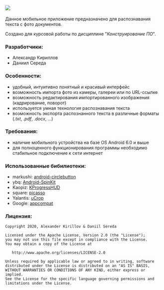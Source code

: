 # ![](https://imageup.ru/img147/3585067/ocr_homelogo.png)

Данное мобильное приложение предназначено для распознавания текста с фото документов.

Создано для курсовой работы по дисциплине "*Конструирование ПО*".

### Разработчики:
* Александр Кириллов
* Даниил Середа

### Особенности:
* удобный, интуитивно понятный и красивый интерфейс
* возможность импорта фото из камеры, галереи или по URL-ссылке
* возможность редактирования импортированного изображения (кадрирование, поворот)
* используется умная технология распознавания текста
* возможность экспорта распознанного текста в различные форматы (*.txt*, *.pdf*, *.docx*, ...)

### Требования:
* наличие мобильного устройства на базе OS Android 6.0 и выше
* для полноценного функционирования программы необходимо стабильное подключение к сети интернет

### Использованные бибилиотеки:
* markushi: [android-circlebutton](https://github.com/markushi/android-circlebutton) 
* ybq: [Android-SpinKit](https://github.com/ybq/Android-SpinKit) 
* Kaopiz: [KProgressHUD](https://github.com/Kaopiz/KProgressHUD) 
* square: [picasso](https://github.com/square/picasso) 
* Yalantis: [uCrop](https://github.com/Yalantis/uCrop) 
* Google: [appcompat](https://developer.android.com/jetpack/androidx/releases/appcompat?hl=ru)

### Лицензия:
```
Copyright 2020, Alexander Kirillov & Daniil Sereda

Licensed under the Apache License, Version 2.0 (the "License");
you may not use this file except in compliance with the License.
You may obtain a copy of the License at

   http://www.apache.org/licenses/LICENSE-2.0

Unless required by applicable law or agreed to in writing, software
distributed under the License is distributed on an "AS IS" BASIS,
WITHOUT WARRANTIES OR CONDITIONS OF ANY KIND, either express or implied.
See the License for the specific language governing permissions and
limitations under the License.
```
